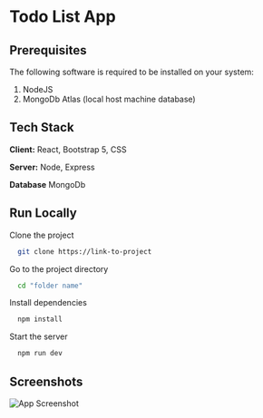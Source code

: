 
# Todo List App



## Prerequisites
The following software is required to be installed on your system:
1. NodeJS
2. MongoDb Atlas (local host machine database)

    
## Tech Stack

**Client:** React, Bootstrap 5, CSS

**Server:** Node, Express

**Database** MongoDb


## Run Locally

Clone the project

```bash
  git clone https://link-to-project
```

Go to the project directory

```bash
  cd "folder name"
```

Install dependencies

```bash
  npm install
```

Start the server

```bash
  npm run dev
```


## Screenshots

![App Screenshot](https://github.com/Chaubeyankit/Todo-List/assets/90557067/a7fb84e3-a7e4-4225-8d9f-ac41cd91ac53)

